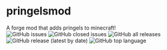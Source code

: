 # pringelsmod
A forge mod that adds pringels to minecraft!<br>
<img alt="GitHub issues" src="https://img.shields.io/github/issues-raw/xhendrikg/pringels?style=plastic">
<img alt="GitHub closed issues" src="https://img.shields.io/github/issues-closed-raw/xhendrikg/pringels?style=plastic">
<img alt="GitHub all releases" src="https://img.shields.io/github/downloads/xhendrikg/pringels/total?style=plastic">
<img alt="GitHub release (latest by date)" src="https://img.shields.io/github/v/release/xhendrikg/pringels?style=plastic">
<img alt="GitHub top language" src="https://img.shields.io/github/languages/top/xhendrikg/pringels?style=plastic">
